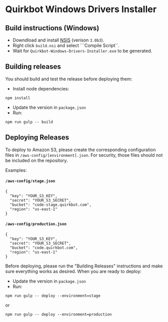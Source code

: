 # Quirkbot Windows Drivers Installer

## Build instructions (Windows)

- Downdload and install [NSIS](http://nsis.sourceforge.net/Download) (verison ```3.0b3```).
- Right click ```build.nsi``` and select ```Compile Script``.
- Wait for ```Quirkbot-Windows-Drivers-Installer.exe``` to be generated.


## Building releases

You should build and test the release before deploying them:

- Install node dependencies:
```
npm install
```
- Update the version in `package.json`
- Run:
```
npm run gulp -- build
```

## Deploying Releases
To deploy to Amazon S3, please create the corresponding configuration
files in `/aws-config/[environment].json`.
For security, those files should not be included on the repository.

Examples:

#### `/aws-config/stage.json`

```
{
  "key": "YOUR_S3_KEY",
  "secret": "YOUR_S3_SECRET",
  "bucket": "code-stage.quirkbot.com",
  "region": "us-east-1"
}

```
#### `/aws-config/production.json`

```
{
  "key": "YOUR_S3_KEY",
  "secret": "YOUR_S3_SECRET",
  "bucket": "code.quirkbot.com",
  "region": "us-east-1"
}

```

Before deploying, please run the "Building Releases" instructions and make sure
everything works as desired. When you are ready to deploy:

- Update the version in `package.json`
- Run:
```
npm run gulp -- deploy --environment=stage
```
or
```
npm run gulp -- deploy --environment=production
```